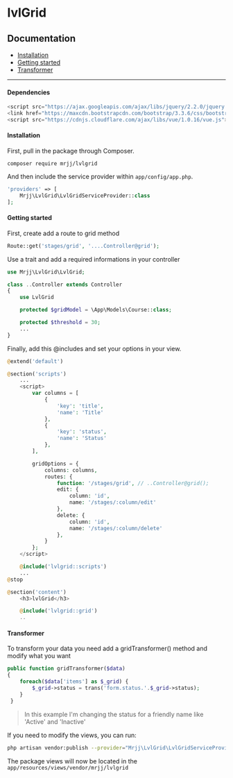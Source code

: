 # lvlGrid

## Documentation
 * [Installation](#installation) 
 * [Getting started](#getting-started) 
 * [Transformer](#transformer) 

___
#### Dependencies  

```js  
<script src="https://ajax.googleapis.com/ajax/libs/jquery/2.2.0/jquery.min.js"></script>
<link href="https://maxcdn.bootstrapcdn.com/bootstrap/3.3.6/css/bootstrap.min.css">
<script src="https://cdnjs.cloudflare.com/ajax/libs/vue/1.0.16/vue.js"></script>
```  
  
#### Installation

First, pull in the package through Composer.

`composer require mrjj/lvlgrid`

And then include the service provider within `app/config/app.php`.

```php
'providers' => [
    Mrjj\LvlGrid\LvlGridServiceProvider::class
];
```

#### Getting started

First, create add a route to grid method

```php
Route::get('stages/grid', '....Controller@grid');
```  

Use a trait and add a required informations in your controller

```php  
use Mrjj\LvlGrid\LvlGrid;

class ..Controller extends Controller
{
    use LvlGrid

    protected $gridModel = \App\Models\Course::class;

    protected $threshold = 30;  
    ...
}

```

Finally, add this @includes and set your options in your view.

```php  
@extend('default')

@section('scripts')
    ...
    <script>
        var columns = [
            {
                'key': 'title',
                'name': 'Title'
            },
            {
                'key': 'status',
                'name': 'Status'
            },
        ],

        gridOptions = {
            columns: columns,
            routes: {
                function: '/stages/grid', // ..Controller@grid();
                edit: {
                    column: 'id',
                    name: '/stages/:column/edit' 
                },
                delete: {
                    column: 'id',
                    name: '/stages/:column/delete'
                },
            }
        };
    </script>

    @include('lvlgrid::scripts')
    ...
@stop

@section('content')
    <h3>lvlGrid</h3>

    @include('lvlgrid::grid')  
    ..
```  

#### Transformer

To transform your data you need add a gridTransformer() method and modify what you want
```php  
public function gridTransformer($data)
{
    foreach($data['items'] as $_grid) {
        $_grid->status = trans('form.status.'.$_grid->status);
    }
 }
```
> In this example I'm changing the status for a friendly name like 'Active' and 'Inactive'  

If you need to modify the views, you can run:

```bash
php artisan vendor:publish --provider="Mrjj\LvlGrid\LvlGridServiceProvider"
```

The package views will now be located in the `app/resources/views/vendor/mrjj/lvlgrid`